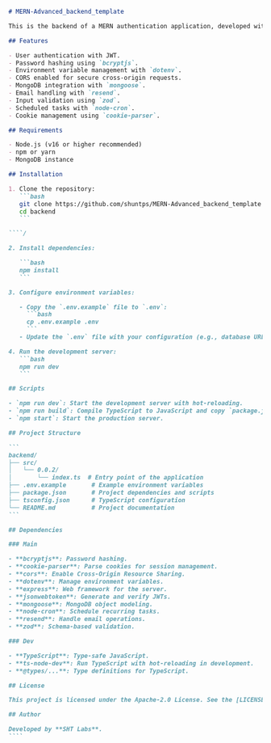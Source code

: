 `````markdown
# MERN-Advanced_backend_template

This is the backend of a MERN authentication application, developed with Express.js and TypeScript. It handles user authentication using JWT, password hashing, and other essential features for secure user management.

## Features

- User authentication with JWT.
- Password hashing using `bcryptjs`.
- Environment variable management with `dotenv`.
- CORS enabled for secure cross-origin requests.
- MongoDB integration with `mongoose`.
- Email handling with `resend`.
- Input validation using `zod`.
- Scheduled tasks with `node-cron`.
- Cookie management using `cookie-parser`.

## Requirements

- Node.js (v16 or higher recommended)
- npm or yarn
- MongoDB instance

## Installation

1. Clone the repository:
   ```bash
   git clone https://github.com/shuntps/MERN-Advanced_backend_template.git
   cd backend
   ```

````/

2. Install dependencies:

   ```bash
   npm install
   ```

3. Configure environment variables:

   - Copy the `.env.example` file to `.env`:
     ```bash
     cp .env.example .env
     ```
   - Update the `.env` file with your configuration (e.g., database URL, JWT secret, etc.).

4. Run the development server:
   ```bash
   npm run dev
   ```

## Scripts

- `npm run dev`: Start the development server with hot-reloading.
- `npm run build`: Compile TypeScript to JavaScript and copy `package.json` to the `dist` folder.
- `npm start`: Start the production server.

## Project Structure

```
backend/
├── src/
│   └── 0.0.2/
│       └── index.ts  # Entry point of the application
├── .env.example       # Example environment variables
├── package.json       # Project dependencies and scripts
├── tsconfig.json      # TypeScript configuration
└── README.md          # Project documentation
```

## Dependencies

### Main

- **bcryptjs**: Password hashing.
- **cookie-parser**: Parse cookies for session management.
- **cors**: Enable Cross-Origin Resource Sharing.
- **dotenv**: Manage environment variables.
- **express**: Web framework for the server.
- **jsonwebtoken**: Generate and verify JWTs.
- **mongoose**: MongoDB object modeling.
- **node-cron**: Schedule recurring tasks.
- **resend**: Handle email operations.
- **zod**: Schema-based validation.

### Dev

- **TypeScript**: Type-safe JavaScript.
- **ts-node-dev**: Run TypeScript with hot-reloading in development.
- **@types/...**: Type definitions for TypeScript.

## License

This project is licensed under the Apache-2.0 License. See the [LICENSE](LICENSE) file for details.

## Author

Developed by **SHT Labs**.
````
`````
